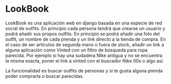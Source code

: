 # LookBook
LookBook es una aplicación web en django basada en una especie de red social de outfits. En principio cada persona tendrá que crearse un usuario y podrá añadir sus propos outfits. En principio se podrá añadir una foto del outfit, un nombre de cada prenda y un link directo a la tienda de compra. En el caso de ser artículos de segunda mano o fuera de stock, añadir un link a alguna aplicación como Vinted con un filtro de búsqueda para ropa parecida. Por ejemplo si hay una sudadera NIke antigua y no se encuentra la misma exacta, poner el link a vinted con el buscador Nike 00s o algo así. 

La funcionalidad es buscar outfits de personas y si te gusta alguna prenda poder comprarla o buscar parecidas.
